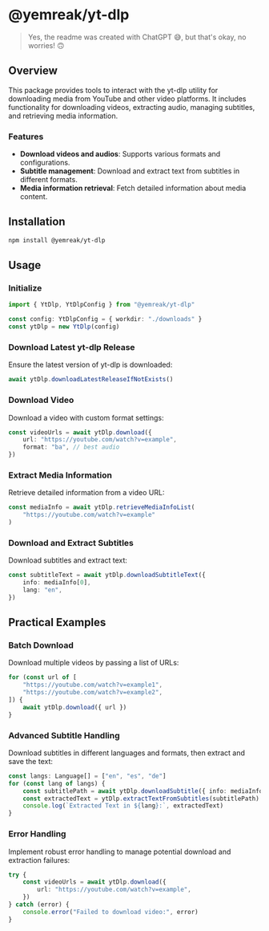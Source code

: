 # @yemreak/yt-dlp

> Yes, the readme was created with ChatGPT 😅, but that's okay, no worries! 🙃

## Overview

This package provides tools to interact with the yt-dlp utility for downloading media from YouTube and other video platforms. It includes functionality for downloading videos, extracting audio, managing subtitles, and retrieving media information.

### Features

- **Download videos and audios**: Supports various formats and configurations.
- **Subtitle management**: Download and extract text from subtitles in different formats.
- **Media information retrieval**: Fetch detailed information about media content.

## Installation

```bash
npm install @yemreak/yt-dlp
```

## Usage

### Initialize

```typescript
import { YtDlp, YtDlpConfig } from "@yemreak/yt-dlp"

const config: YtDlpConfig = { workdir: "./downloads" }
const ytDlp = new YtDlp(config)
```

### Download Latest yt-dlp Release

Ensure the latest version of yt-dlp is downloaded:

```typescript
await ytDlp.downloadLatestReleaseIfNotExists()
```

### Download Video

Download a video with custom format settings:

```typescript
const videoUrls = await ytDlp.download({
	url: "https://youtube.com/watch?v=example",
	format: "ba", // best audio
})
```

### Extract Media Information

Retrieve detailed information from a video URL:

```typescript
const mediaInfo = await ytDlp.retrieveMediaInfoList(
	"https://youtube.com/watch?v=example"
)
```

### Download and Extract Subtitles

Download subtitles and extract text:

```typescript
const subtitleText = await ytDlp.downloadSubtitleText({
	info: mediaInfo[0],
	lang: "en",
})
```

## Practical Examples

### Batch Download

Download multiple videos by passing a list of URLs:

```typescript
for (const url of [
	"https://youtube.com/watch?v=example1",
	"https://youtube.com/watch?v=example2",
]) {
	await ytDlp.download({ url })
}
```

### Advanced Subtitle Handling

Download subtitles in different languages and formats, then extract and save the text:

```typescript
const langs: Language[] = ["en", "es", "de"]
for (const lang of langs) {
	const subtitlePath = await ytDlp.downloadSubtitle({ info: mediaInfo[0], lang })
	const extractedText = ytDlp.extractTextFromSubtitles(subtitlePath)
	console.log(`Extracted Text in ${lang}:`, extractedText)
}
```

### Error Handling

Implement robust error handling to manage potential download and extraction failures:

```typescript
try {
	const videoUrls = await ytDlp.download({
		url: "https://youtube.com/watch?v=example",
	})
} catch (error) {
	console.error("Failed to download video:", error)
}
```
